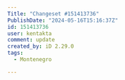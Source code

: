 ```yaml
---
Title: "Changeset #151413736"
PublishDate: "2024-05-16T15:16:37Z"
id: 151413736
user: kentakta
comment: update
created_by: iD 2.29.0
tags:
  - Montenegro

---
```


